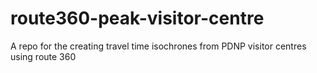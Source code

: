 # route360-peak-visitor-centre
A repo for the creating travel time isochrones from PDNP visitor centres using route 360
